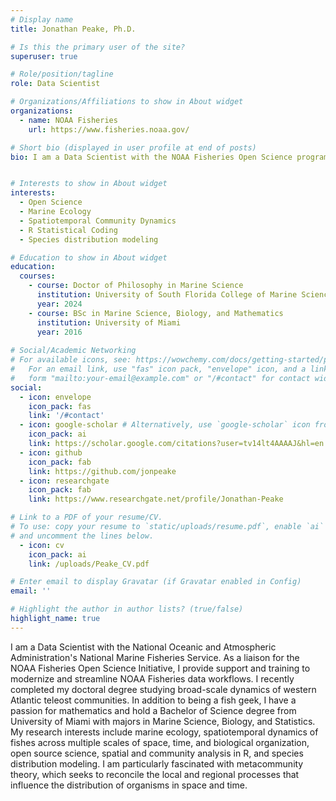 ```yaml
---
# Display name
title: Jonathan Peake, Ph.D.

# Is this the primary user of the site?
superuser: true

# Role/position/tagline
role: Data Scientist

# Organizations/Affiliations to show in About widget
organizations:
  - name: NOAA Fisheries
    url: https://www.fisheries.noaa.gov/

# Short bio (displayed in user profile at end of posts)
bio: I am a Data Scientist with the NOAA Fisheries Open Science program. My research interests include open science, marine ecology, spatiotemporal dynamics of fishes across multiple scales of space, time, and biological organization, spatial and community analysis in R, and species distribution modeling.


# Interests to show in About widget
interests:
  - Open Science
  - Marine Ecology
  - Spatiotemporal Community Dynamics
  - R Statistical Coding
  - Species distribution modeling

# Education to show in About widget
education:
  courses:
    - course: Doctor of Philosophy in Marine Science
      institution: University of South Florida College of Marine Science
      year: 2024
    - course: BSc in Marine Science, Biology, and Mathematics
      institution: University of Miami
      year: 2016
      
# Social/Academic Networking
# For available icons, see: https://wowchemy.com/docs/getting-started/page-builder/#icons
#   For an email link, use "fas" icon pack, "envelope" icon, and a link in the
#   form "mailto:your-email@example.com" or "/#contact" for contact widget.
social:
  - icon: envelope
    icon_pack: fas
    link: '/#contact'
  - icon: google-scholar # Alternatively, use `google-scholar` icon from `ai` icon pack
    icon_pack: ai
    link: https://scholar.google.com/citations?user=tv14lt4AAAAJ&hl=en
  - icon: github
    icon_pack: fab
    link: https://github.com/jonpeake
  - icon: researchgate
    icon_pack: fab
    link: https://www.researchgate.net/profile/Jonathan-Peake

# Link to a PDF of your resume/CV.
# To use: copy your resume to `static/uploads/resume.pdf`, enable `ai` icons in `params.toml`,
# and uncomment the lines below.
  - icon: cv
    icon_pack: ai
    link: /uploads/Peake_CV.pdf

# Enter email to display Gravatar (if Gravatar enabled in Config)
email: ''

# Highlight the author in author lists? (true/false)
highlight_name: true
---
```


I am a Data Scientist with the National Oceanic and Atmospheric Administration's National Marine Fisheries Service. As a liaison for the NOAA Fisheries Open Science Initiative, I provide support and training to modernize and streamline NOAA Fisheries data workflows. I recently completed my doctoral degree studying broad-scale dynamics of western Atlantic teleost communities. In addition to being a fish geek, I have a passion for mathematics and hold a Bachelor of Science degree from University of Miami with majors in Marine Science, Biology, and Statistics. My research interests include marine ecology, spatiotemporal dynamics of fishes across multiple scales of space, time, and biological organization, open source science, spatial and community analysis in R, and species distribution modeling. I am particularly fascinated with metacommunity theory, which seeks to reconcile the local and regional processes that influence the distribution of organisms in space and time.
